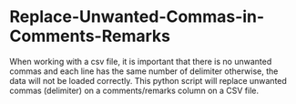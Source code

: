 # Replace-Unwanted-Commas-in-Comments-Remarks
When working with a csv file, it is important that there is no unwanted commas and each line has the same number of delimiter otherwise, the data will not be loaded correctly. This python script will replace unwanted commas (delimiter) on a comments/remarks column on a CSV file. 
